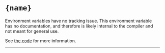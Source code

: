 # `{name}`

Environment variables have no tracking issue. This environment variable has no documentation, and therefore is likely internal to the compiler and not meant for general use.

See [the code][github search] for more information.

[github search]: https://github.com/search?q=repo%3Arust-lang%2Frust+%22{name}%22+path%3Acompiler&type=code

------------------------
